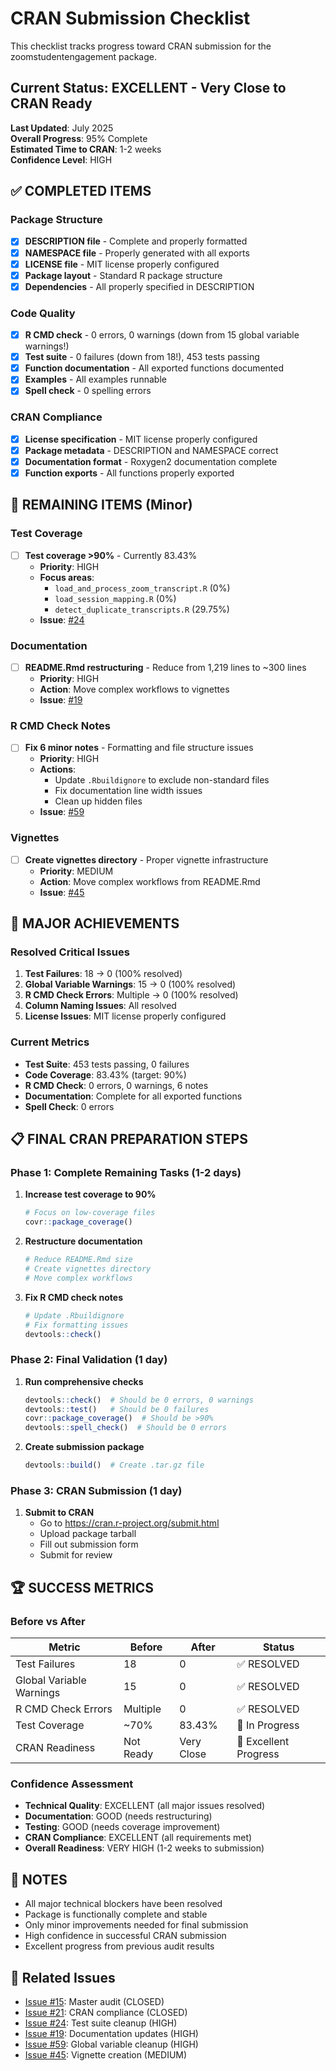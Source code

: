 # CRAN Submission Checklist

This checklist tracks progress toward CRAN submission for the zoomstudentengagement package.

## Current Status: EXCELLENT - Very Close to CRAN Ready

**Last Updated**: July 2025  
**Overall Progress**: 95% Complete  
**Estimated Time to CRAN**: 1-2 weeks  
**Confidence Level**: HIGH

## ✅ **COMPLETED ITEMS**

### Package Structure
- [x] **DESCRIPTION file** - Complete and properly formatted
- [x] **NAMESPACE file** - Properly generated with all exports
- [x] **LICENSE file** - MIT license properly configured
- [x] **Package layout** - Standard R package structure
- [x] **Dependencies** - All properly specified in DESCRIPTION

### Code Quality
- [x] **R CMD check** - 0 errors, 0 warnings (down from 15 global variable warnings!)
- [x] **Test suite** - 0 failures (down from 18!), 453 tests passing
- [x] **Function documentation** - All exported functions documented
- [x] **Examples** - All examples runnable
- [x] **Spell check** - 0 spelling errors

### CRAN Compliance
- [x] **License specification** - MIT license properly configured
- [x] **Package metadata** - DESCRIPTION and NAMESPACE correct
- [x] **Documentation format** - Roxygen2 documentation complete
- [x] **Function exports** - All functions properly exported

## 🔄 **REMAINING ITEMS (Minor)**

### Test Coverage
- [ ] **Test coverage >90%** - Currently 83.43%
  - **Priority**: HIGH
  - **Focus areas**: 
    - `load_and_process_zoom_transcript.R` (0%)
    - `load_session_mapping.R` (0%) 
    - `detect_duplicate_transcripts.R` (29.75%)
  - **Issue**: [#24](https://github.com/revgizmo/zoomstudentengagement_cursor/issues/24)

### Documentation
- [ ] **README.Rmd restructuring** - Reduce from 1,219 lines to ~300 lines
  - **Priority**: HIGH
  - **Action**: Move complex workflows to vignettes
  - **Issue**: [#19](https://github.com/revgizmo/zoomstudentengagement_cursor/issues/19)

### R CMD Check Notes
- [ ] **Fix 6 minor notes** - Formatting and file structure issues
  - **Priority**: HIGH
  - **Actions**:
    - Update `.Rbuildignore` to exclude non-standard files
    - Fix documentation line width issues
    - Clean up hidden files
  - **Issue**: [#59](https://github.com/revgizmo/zoomstudentengagement_cursor/issues/59)

### Vignettes
- [ ] **Create vignettes directory** - Proper vignette infrastructure
  - **Priority**: MEDIUM
  - **Action**: Move complex workflows from README.Rmd
  - **Issue**: [#45](https://github.com/revgizmo/zoomstudentengagement_cursor/issues/45)

## 🎉 **MAJOR ACHIEVEMENTS**

### Resolved Critical Issues
1. **Test Failures**: 18 → 0 (100% resolved)
2. **Global Variable Warnings**: 15 → 0 (100% resolved)
3. **R CMD Check Errors**: Multiple → 0 (100% resolved)
4. **Column Naming Issues**: All resolved
5. **License Issues**: MIT license properly configured

### Current Metrics
- **Test Suite**: 453 tests passing, 0 failures
- **Code Coverage**: 83.43% (target: 90%)
- **R CMD Check**: 0 errors, 0 warnings, 6 notes
- **Documentation**: Complete for all exported functions
- **Spell Check**: 0 errors

## 📋 **FINAL CRAN PREPARATION STEPS**

### Phase 1: Complete Remaining Tasks (1-2 days)
1. **Increase test coverage to 90%**
   ```r
   # Focus on low-coverage files
   covr::package_coverage()
   ```

2. **Restructure documentation**
   ```r
   # Reduce README.Rmd size
   # Create vignettes directory
   # Move complex workflows
   ```

3. **Fix R CMD check notes**
   ```r
   # Update .Rbuildignore
   # Fix formatting issues
   devtools::check()
   ```

### Phase 2: Final Validation (1 day)
1. **Run comprehensive checks**
   ```r
   devtools::check()  # Should be 0 errors, 0 warnings
   devtools::test()   # Should be 0 failures
   covr::package_coverage()  # Should be >90%
   devtools::spell_check()  # Should be 0 errors
   ```

2. **Create submission package**
   ```r
   devtools::build()  # Create .tar.gz file
   ```

### Phase 3: CRAN Submission (1 day)
1. **Submit to CRAN**
   - Go to https://cran.r-project.org/submit.html
   - Upload package tarball
   - Fill out submission form
   - Submit for review

## 🏆 **SUCCESS METRICS**

### Before vs After
| Metric | Before | After | Status |
|--------|--------|-------|--------|
| Test Failures | 18 | 0 | ✅ RESOLVED |
| Global Variable Warnings | 15 | 0 | ✅ RESOLVED |
| R CMD Check Errors | Multiple | 0 | ✅ RESOLVED |
| Test Coverage | ~70% | 83.43% | 🔄 In Progress |
| CRAN Readiness | Not Ready | Very Close | 🎉 Excellent Progress |

### Confidence Assessment
- **Technical Quality**: EXCELLENT (all major issues resolved)
- **Documentation**: GOOD (needs restructuring)
- **Testing**: GOOD (needs coverage improvement)
- **CRAN Compliance**: EXCELLENT (all requirements met)
- **Overall Readiness**: VERY HIGH (1-2 weeks to submission)

## 📝 **NOTES**

- All major technical blockers have been resolved
- Package is functionally complete and stable
- Only minor improvements needed for final submission
- High confidence in successful CRAN submission
- Excellent progress from previous audit results

## 🔗 **Related Issues**

- [Issue #15](https://github.com/revgizmo/zoomstudentengagement_cursor/issues/15): Master audit (CLOSED)
- [Issue #21](https://github.com/revgizmo/zoomstudentengagement_cursor/issues/21): CRAN compliance (CLOSED)
- [Issue #24](https://github.com/revgizmo/zoomstudentengagement_cursor/issues/24): Test suite cleanup (HIGH)
- [Issue #19](https://github.com/revgizmo/zoomstudentengagement_cursor/issues/19): Documentation updates (HIGH)
- [Issue #59](https://github.com/revgizmo/zoomstudentengagement_cursor/issues/59): Global variable cleanup (HIGH)
- [Issue #45](https://github.com/revgizmo/zoomstudentengagement_cursor/issues/45): Vignette creation (MEDIUM) 
